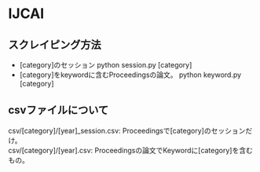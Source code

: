 # IJCAI

## スクレイピング方法

* [category]のセッション
python session.py [category]
* [category]をkeywordに含むProceedingsの論文。
python keyword.py [category]

## csvファイルについて

csv/[category]/[year]_session.csv: Proceedingsで[category]のセッションだけ。  
csv/[category]/[year].csv: Proceedingsの論文でKeywordに[category]を含むもの。
